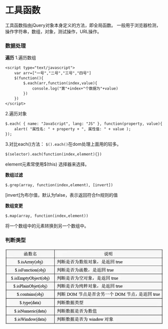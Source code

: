 工具函数
===================
工具函数指由jQuery对象本身定义的方法，即全局函数。
一般用于浏览器检测，操作字符串，数组，对象，测试操作，URL操作。

###  数据处理
**遍历**
1.遍历数组

    <script type="text/javascript">
        var arr=["一号","二号","三号","四号"]
        $(function(){
            $.each(arr,function(index,value){
                console.log("第"+index+"个数据为"+value)
            })
        })
    </script>

2.遍历对象

    $.each( { name: "JavaScript", lang: "JS" }, function(property, value){
        alert( "属性名: " + property + ", 属性值: " + value );
    });


3.对比each()方法：
`$().each()`在dom处理上面用的较多。

    $(selector).each(function(index,element){})
element元素常使用$(this) 选择器来选择。

**数组过滤**

    $.grep(array, function(index,element), [invert])
[invert]为布尔值，默认为false，表示返回符合fn规则的值

**数组变更**

    $.map(array, function(index,element))
将一个数组中的元素转换到另一个数组中。

###  判断类型
![](./相关文件/15.1.JPG)